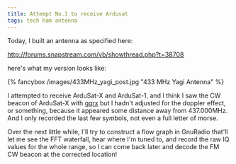 ```yaml
---
title: Attempt No.1 to receive Ardusat
tags: tech ham antenna
---
```



Today, I built an antenna as specified here:

http://forums.snapstream.com/vb/showthread.php?t=38708


here's what my version looks like:


{% fancybox /images/433MHz_yagi_post.jpg "433 MHz Yagi Antenna" %}


I attempted to receive ArduSat-X and ArduSat-1, and I think I saw the CW beacon of ArduSat-X with [gqrx](http://gqrx.de) but I hadn't adjusted for the doppler effect, or something, because it appeared some distance away from 437.000MHz. And I only recorded the last few symbols, not even a full letter of morse.

Over the next little while, I'll try to construct a flow graph in GnuRadio that'll let me see the FFT waterfall, hear where I'm tuned to, and record the raw IQ values for the whole range, so I can come back later and decode the FM CW beacon at the corrected location!